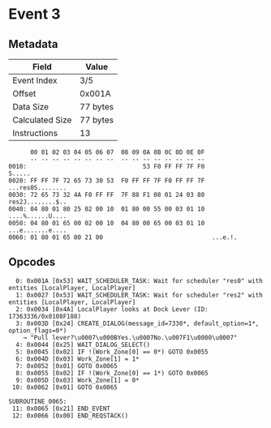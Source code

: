 # Event 3

## Metadata

| Field           | Value    |
|-----------------|----------|
| Event Index     | 3/5      |
| Offset          | 0x001A   |
| Data Size       | 77 bytes |
| Calculated Size | 77 bytes |
| Instructions    | 13       |

```
      00 01 02 03 04 05 06 07  08 09 0A 0B 0C 0D 0E 0F
      -- -- -- -- -- -- -- --  -- -- -- -- -- -- -- --
0010:                                53 F0 FF FF 7F F0            S.....
0020: FF FF 7F 72 65 73 30 53  F0 FF FF 7F F0 FF FF 7F  ...res0S........
0030: 72 65 73 32 4A F0 FF FF  7F 88 F1 08 01 24 03 80  res2J........$..
0040: 04 80 01 80 25 02 00 10  01 80 00 55 00 03 01 10  ....%......U....
0050: 04 80 01 65 00 02 00 10  04 80 00 65 00 03 01 10  ...e.......e....
0060: 01 80 01 65 00 21 00                              ...e.!.         
```

## Opcodes

```
  0: 0x001A [0x53] WAIT_SCHEDULER_TASK: Wait for scheduler "res0" with entities [LocalPlayer, LocalPlayer]
  1: 0x0027 [0x53] WAIT_SCHEDULER_TASK: Wait for scheduler "res2" with entities [LocalPlayer, LocalPlayer]
  2: 0x0034 [0x4A] LocalPlayer looks at Dock Lever (ID: 17363336/0x0108F188)
  3: 0x003D [0x24] CREATE_DIALOG(message_id=7330*, default_option=1*, option_flags=0*)
    → "Pull lever?\u0007\u000BYes.\u0007No.\u007F1\u0000\u0007"
  4: 0x0044 [0x25] WAIT_DIALOG_SELECT()
  5: 0x0045 [0x02] IF !(Work_Zone[0] == 0*) GOTO 0x0055
  6: 0x004D [0x03] Work_Zone[1] = 1*
  7: 0x0052 [0x01] GOTO 0x0065
  8: 0x0055 [0x02] IF !(Work_Zone[0] == 1*) GOTO 0x0065
  9: 0x005D [0x03] Work_Zone[1] = 0*
 10: 0x0062 [0x01] GOTO 0x0065

SUBROUTINE_0065:
 11: 0x0065 [0x21] END_EVENT
 12: 0x0066 [0x00] END_REQSTACK()
```
